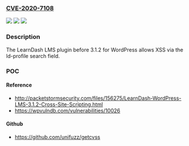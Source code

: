 ### [CVE-2020-7108](https://cve.mitre.org/cgi-bin/cvename.cgi?name=CVE-2020-7108)
![](https://img.shields.io/static/v1?label=Product&message=n%2Fa&color=blue)
![](https://img.shields.io/static/v1?label=Version&message=n%2Fa&color=blue)
![](https://img.shields.io/static/v1?label=Vulnerability&message=n%2Fa&color=brighgreen)

### Description

The LearnDash LMS plugin before 3.1.2 for WordPress allows XSS via the ld-profile search field.

### POC

#### Reference
- http://packetstormsecurity.com/files/156275/LearnDash-WordPress-LMS-3.1.2-Cross-Site-Scripting.html
- https://wpvulndb.com/vulnerabilities/10026

#### Github
- https://github.com/unifuzz/getcvss

